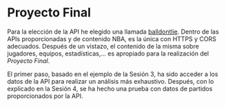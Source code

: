 # Proyecto Final

Para la elección de la API he elegido una llamada [balldontlie](https://www.balldontlie.io/). Dentro de las APIs proporcionadas y de contenido NBA, es la única con HTTPS y CORS adecuados. Después de un vistazo, el contenido de la misma sobre jugadores, equipos, estadísticas,... es apropiado para la realización del *Proyecto Final*.

El primer paso, basado en el ejemplo de la Sesión 3, ha sido acceder a los datos de la API para realizar un análisis más exhaustivo. Después, con lo explicado en la Sesión 4, se ha hecho una prueba con datos de partidos proporcionados por la API. 